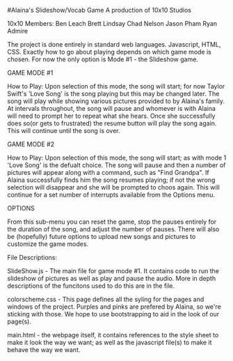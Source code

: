 #Alaina's Slideshow/Vocab Game
A production of 10x10 Studios

10x10 Members:
Ben Leach
Brett Lindsay
Chad Nelson
Jason Pham
Ryan Admire

The project is done entirely in standard web languages. Javascript, HTML, CSS.
Exactly how to go about playing depends on which game mode is chosen. For now the only option is Mode #1 - the Slideshow game.

GAME MODE #1

How to Play: 
Upon selection of this mode, the song will start; for now Taylor Swift's 'Love Song' is the song playing but this may be changed later. The song will play while showing various pictures provided to by Alaina's family. At intervals throughout, the song will pause and whomever is with Alaina will need to prompt her to repeat what she hears. Once she successfully does so(or gets to frustrated) the resume button will play the song again. This will continue until the song is over.

GAME MODE #2

How to Play:
Upon selection of this mode, the song will start; as with mode 1 'Love Song' is the defualt choice. The song will pause and then a number of pictures will appear along with a command, such as "Find Grandpa". If Alaina successfully finds him the song resumes playing; if not the wrong selection will disappear and she will be prompted to choos again. This will continue for a set number of interrupts available from the Options menu.

OPTIONS

From this sub-menu you can reset the game, stop the pauses entirely for the duration of the song, and adjust the number of pauses. There will also be (hopefully) future options to upload new songs and pictures to customize the game modes.

File Descriptions:

SlideShow.js - The main file for game mode #1. It contains code to run the slideshow of pictures as well as play and pause the audio. More in depth descriptions of the funcitons used to do this are in the file.

colorscheme.css - This page defines all the syling for the pages and windows of the project. Purples and pinks are prefered by Alaina, so we're sticking with those.  We hope to use bootstrapping to aid in the look of our page(s).

main.html - the webpage itself, it contains references to the style sheet to make it look the way we want; as well as the javascript file(s) to make it behave the way we want.


